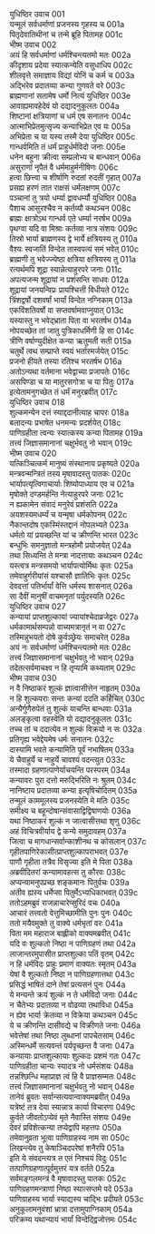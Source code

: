 युधिष्ठिर उवाच	001  
यन्मूलं सर्वधर्माणां प्रजनस्य गृहस्य च	001a  
पितृदेवातिथीनां च तन्मे ब्रूहि पितामह	001c  
भीष्म उवाच	002  
अयं हि सर्वधर्माणां धर्मश्चिन्त्यतमो मतः	002a  
कीदृशाय प्रदेया स्यात्कन्येति वसुधाधिप	002c  
शीलवृत्ते समाज्ञाय विद्यां योनिं च कर्म च	003a  
अद्भिरेव प्रदातव्या कन्या गुणवते वरे	003c  
ब्राह्मणानां सतामेष धर्मो नित्यं युधिष्ठिर	003e  
आवाह्यमावहेदेवं यो दद्यादनुकूलतः	004a  
शिष्टानां क्षत्रियाणां च धर्म एष सनातनः	004c  
आत्माभिप्रेतमुत्सृज्य कन्याभिप्रेत एव यः	005a  
अभिप्रेता च या यस्य तस्मै देया युधिष्ठिर	005c  
गान्धर्वमिति तं धर्मं प्राहुर्धर्मविदो जनाः	005e  
धनेन बहुना क्रीत्वा सम्प्रलोभ्य च बान्धवान्	006a  
असुराणां नृपैतं वै धर्ममाहुर्मनीषिणः	006c  
हत्वा छित्त्वा च शीर्षाणि रुदतां रुदतीं गृहात्	007a  
प्रसह्य हरणं तात राक्षसं धर्मलक्षणम्	007c  
पञ्चानां तु त्रयो धर्म्या द्वावधर्म्यौ युधिष्ठिर	008a  
पैशाच आसुरश्चैव न कर्तव्यौ कथञ्चन	008c  
ब्राह्मः क्षात्रोऽथ गान्धर्व एते धर्म्या नरर्षभ	009a  
पृथग्वा यदि वा मिश्राः कर्तव्या नात्र संशयः	009c  
तिस्रो भार्या ब्राह्मणस्य द्वे भार्ये क्षत्रियस्य तु	010a  
वैश्यः स्वजातिं विन्देत तास्वपत्यं समं भवेत्	010c  
ब्राह्मणी तु भवेज्ज्येष्ठा क्षत्रिया क्षत्रियस्य तु	011a  
रत्यर्थमपि शूद्रा स्यान्नेत्याहुरपरे जनाः	011c  
अपत्यजन्म शूद्रायां न प्रशंसन्ति साधवः	012a  
शूद्रायां जनयन्विप्रः प्रायश्चित्ती विधीयते	012c  
त्रिंशद्वर्षो दशवर्षां भार्यां विन्देत नग्निकाम्	013a  
एकविंशतिवर्षो वा सप्तवर्षामवाप्नुयात्	013c  
यस्यास्तु न भवेद्भ्राता पिता वा भरतर्षभ	014a  
नोपयच्छेत तां जातु पुत्रिकाधर्मिणी हि सा	014c  
त्रीणि वर्षाण्युदीक्षेत कन्या ऋतुमती सती	015a  
चतुर्थे त्वथ सम्प्राप्ते स्वयं भर्तारमर्जयेत्	015c  
प्रजनो हीयते तस्या रतिश्च भरतर्षभ	016a  
अतोऽन्यथा वर्तमाना भवेद्वाच्या प्रजापतेः	016c  
असपिण्डा च या मातुरसगोत्रा च या पितुः	017a  
इत्येतामनुगच्छेत तं धर्मं मनुरब्रवीत्	017c  
युधिष्ठिर उवाच	018  
शुल्कमन्येन दत्तं स्याद्ददानीत्याह चापरः	018a  
बलादन्यः प्रभाषेत धनमन्यः प्रदर्शयेत्	018c  
पाणिग्रहीता त्वन्यः स्यात्कस्य कन्या पितामह	019a  
तत्त्वं जिज्ञासमानानां चक्षुर्भवतु नो भवान्	019c  
भीष्म उवाच	020  
यत्किञ्चित्कर्म मानुष्यं संस्थानाय प्रकृष्यते	020a  
मन्त्रवन्मन्त्रितं तस्य मृषावादस्तु पातकः	020c  
भार्यापत्यृत्विगाचार्याः शिष्योपाध्याय एव च	021a  
मृषोक्ते दण्डमर्हन्ति नेत्याहुरपरे जनाः	021c  
न ह्यकामेन संवादं मनुरेवं प्रशंसति	022a  
अयशस्यमधर्म्यं च यन्मृषा धर्मकोपनम्	022c  
नैकान्तदोष एकस्मिंस्तद्दानं नोपलभ्यते	023a  
धर्मतो यां प्रयच्छन्ति यां च क्रीणन्ति भारत	023c  
बन्धुभिः समनुज्ञातो मन्त्रहोमौ प्रयोजयेत्	024a  
तथा सिध्यन्ति ते मन्त्रा नादत्तायाः कथञ्चन	024c  
यस्त्वत्र मन्त्रसमयो भार्यापत्योर्मिथः कृतः	025a  
तमेवाहुर्गरीयांसं यश्चासौ ज्ञातिभिः कृतः	025c  
देवदत्तां पतिर्भार्यां वेत्ति धर्मस्य शासनात्	026a  
सा दैवीं मानुषीं वाचमनृतां पर्युदस्यति	026c  
युधिष्ठिर उवाच	027  
कन्यायां प्राप्तशुल्कायां ज्यायांश्चेदाव्रजेद्वरः	027a  
धर्मकामार्थसम्पन्नो वाच्यमत्रानृतं न वा	027c  
तस्मिन्नुभयतो दोषे कुर्वञ्छ्रेयः समाचरेत्	028a  
अयं नः सर्वधर्माणां धर्मश्चिन्त्यतमो मतः	028c  
तत्त्वं जिज्ञासमानानां चक्षुर्भवतु नो भवान्	029a  
तदेतत्सर्वमाचक्ष्व न हि तृप्यामि कथ्यताम्	029c  
भीष्म उवाच	030  
न वै निष्ठाकरं शुल्कं ज्ञात्वासीत्तेन नाहृतम्	030a  
न हि शुल्कपराः सन्तः कन्यां ददति कर्हिचित्	030c  
अन्यैर्गुणैरुपेतं तु शुल्कं याचन्ति बान्धवाः	031a  
अलङ्कृत्वा वहस्वेति यो दद्यादनुकूलतः	031c  
तच्च तां च ददात्येव न शुल्कं विक्रयो न सः	032a  
प्रतिगृह्य भवेद्देयमेष धर्मः सनातनः	032c  
दास्यामि भवते कन्यामिति पूर्वं नभाषितम्	033a  
ये चैवाहुर्ये च नाहुर्ये चावश्यं वदन्त्युत	033c  
तस्मादा ग्रहणात्पाणेर्याचयन्ति परस्परम्	034a  
कन्यावरः पुरा दत्तो मरुद्भिरिति नः श्रुतम्	034c  
नानिष्टाय प्रदातव्या कन्या इत्यृषिचोदितम्	035a  
तन्मूलं काममूलस्य प्रजनस्येति मे मतिः	035c  
समीक्ष्य च बहून्दोषान्संवासाद्विद्विषाणयोः	036a  
यथा निष्ठाकरं शुल्कं न जात्वासीत्तथा शृणु	036c  
अहं विचित्रवीर्याय द्वे कन्ये समुदावहम्	037a  
जित्वा च मागधान्सर्वान्काशीनथ च कोसलान्	037c  
गृहीतपाणिरेकासीत्प्राप्तशुल्कापराभवत्	037e  
पाणौ गृहीता तत्रैव विसृज्या इति मे पिता	038a  
अब्रवीदितरां कन्यामावहत्स तु कौरवः	038c  
अप्यन्यामनुपप्रच्छ शङ्कमानः पितुर्वचः	039a  
अतीव ह्यस्य धर्मेप्सा पितुर्मेऽभ्यधिकाभवत्	039c  
ततोऽहमब्रुवं राजन्नाचारेप्सुरिदं वचः	040a  
आचारं तत्त्वतो वेत्तुमिच्छामीति पुनः पुनः	040c  
ततो मयैवमुक्ते तु वाक्ये धर्मभृतां वरः	041a  
पिता मम महाराज बाह्लीको वाक्यमब्रवीत्	041c  
यदि वः शुल्कतो निष्ठा न पाणिग्रहणं तथा	042a  
लाजान्तरमुपासीत प्राप्तशुल्का पतिं वृतम्	042c  
न हि धर्मविदः प्राहुः प्रमाणं वाक्यतः स्मृतम्	043a  
येषां वै शुल्कतो निष्ठा न पाणिग्रहणात्तथा	043c  
प्रसिद्धं भाषितं दाने तेषां प्रत्यसनं पुनः	044a  
ये मन्यन्ते क्रयं शुल्कं न ते धर्मविदो जनाः	044c  
न चैतेभ्यः प्रदातव्या न वोढव्या तथाविधा	045a  
न ह्येव भार्या क्रेतव्या न विक्रेया कथञ्चन	045c  
ये च क्रीणन्ति दासीवद्ये च विक्रीणते जनाः	046a  
भवेत्तेषां तथा निष्ठा लुब्धानां पापचेतसाम्	046c  
अस्मिन्धर्मे सत्यवन्तं पर्यपृच्छन्त वै जनाः	047a  
कन्यायाः प्राप्तशुल्कायाः शुल्कदः प्रशमं गतः	047c  
पाणिग्रहीता चान्यः स्यादत्र नो धर्मसंशयः	048a  
तन्नश्छिन्धि महाप्राज्ञ त्वं हि वै प्राज्ञसम्मतः	048c  
तत्त्वं जिज्ञासमानानां चक्षुर्भवतु नो भवान्	048e  
तानेवं ब्रुवतः सर्वान्सत्यवान्वाक्यमब्रवीत्	049a  
यत्रेष्टं तत्र देया स्यान्नात्र कार्या विचारणा	049c  
कुर्वते जीवतोऽप्येवं मृते नैवास्ति संशयः	049e  
देवरं प्रविशेत्कन्या तप्येद्वापि महत्तपः	050a  
तमेवानुव्रता भूत्वा पाणिग्राहस्य नाम सा	050c  
लिखन्त्येव तु केषाञ्चिदपरेषां शनैरपि	051a  
इति ये संवदन्त्यत्र त एतं निश्चयं विदुः	051c  
तत्पाणिग्रहणात्पूर्वमुत्तरं यत्र वर्तते	052a  
सर्वमङ्गलमन्त्रं वै मृषावादस्तु पातकः	052c  
पाणिग्रहणमन्त्राणां निष्ठा स्यात्सप्तमे पदे	053a  
पाणिग्राहस्य भार्या स्याद्यस्य चाद्भिः प्रदीयते	053c  
अनुकूलामनुवंशां भ्रात्रा दत्तामुपाग्निकाम्	054a  
परिक्रम्य यथान्यायं भार्यां विन्देद्द्विजोत्तमः	054c  
